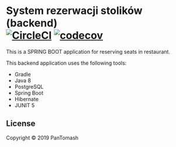 # System rezerwacji stolików (backend)</br> [![CircleCI](https://circleci.com/gh/pantomash/seat-reservation-back/tree/master.svg?style=svg&circle-token=0274e425c8cda96335d1fa3afc9731c1390335a8)](https://circleci.com/gh/pantomash/seat-reservation-back/tree/master) [![codecov](https://codecov.io/gh/pantomash/seat-reservation-back/branch/master/graph/badge.svg?token=CagK1s9scf)](https://codecov.io/gh/pantomash/seat-reservation-back)

This is a SPRING BOOT application for reserving seats in restaurant.

This backend application uses the following tools: 

* Gradle 
* Java 8 
* PostgreSQL 
* Spring Boot
* Hibernate
* JUNIT 5

## License

Copyright © 2019 PanTomash
